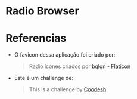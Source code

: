 
# Radio Browser

# Referencias

- O favicon dessa aplicação foi criado por:

    > Radio ícones criados por [bqlqn - Flaticon](https://www.flaticon.com/br/icones-gratis/radio "radio ícones")

- Este é um challenge de:

    > This is a challenge by [Coodesh](https://coodesh.com/)
